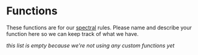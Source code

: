 # Functions

These functions are for our [spectral](https://github.com/stoplightio/spectral) rules. Please name and describe your function here so we can keep track of what we have.

_this list is empty because we're not using any custom functions yet_

